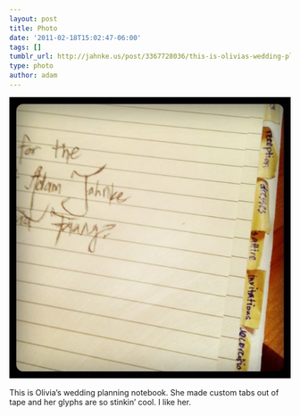 ```yaml
---
layout: post
title: Photo
date: '2011-02-18T15:02:47-06:00'
tags: []
tumblr_url: http://jahnke.us/post/3367728036/this-is-olivias-wedding-planning-notebook-she
type: photo
author: adam
---
```


![](/media/tumblr_lgtzsviXsi1qga9s2o1_1280.jpg)

This is Olivia’s wedding planning notebook. She made custom tabs out of tape and her glyphs are so stinkin’ cool. I like her.
